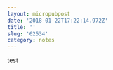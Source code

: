```yaml
---
layout: micropubpost
date: '2018-01-22T17:22:14.972Z'
title: ''
slug: '62534'
category: notes
---
```

test

